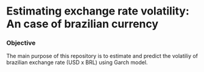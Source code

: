 # Estimating exchange rate volatility: An case of brazilian currency

### Objective

The main purpose of this repository is to estimate and predict the volatiliy of brazilian exchange rate (USD x BRL) using Garch model.

